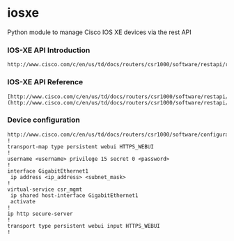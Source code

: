 # iosxe
Python module to manage Cisco IOS XE devices via the rest API

### IOS-XE API Introduction
```
http://www.cisco.com/c/en/us/td/docs/routers/csr1000/software/restapi/restapi/RESTAPIintro.html
```

### IOS-XE API Reference
```
[http://www.cisco.com/c/en/us/td/docs/routers/csr1000/software/restapi/restapi.html]
(http://www.cisco.com/c/en/us/td/docs/routers/csr1000/software/restapi/restapi.html)
```


### Device configuration
```
http://www.cisco.com/c/en/us/td/docs/routers/csr1000/software/configuration/csr1000Vswcfg/RESTAPI.html#96914
!
transport-map type persistent webui HTTPS_WEBUI
!
username <username> privilege 15 secret 0 <password>
!
interface GigabitEthernet1
 ip address <ip_address> <subnet_mask>
!
virtual-service csr_mgmt
 ip shared host-interface GigabitEthernet1
 activate
!
ip http secure-server
!
transport type persistent webui input HTTPS_WEBUI
!
```